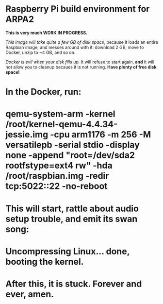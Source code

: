 # Raspberry Pi build environment for ARPA2

**This is very much WORK IN PROGRESS.**

*This image will take quite a few GB of disk space*, because it loads an entire Raspbian image, and messes around with it: download 2 GB, move to Docker, unzip to ~4 GB, and so on.

*Docker is evil when your disk fills up.*  It will refuse to start again, **and** it will not allow you to cleanup becaues it is not running.  **Have plenty of free disk space!**


# In the Docker, run:
# 
# qemu-system-arm -kernel /root/kernel-qemu-4.4.34-jessie.img -cpu arm1176 -m 256 -M versatilepb -serial stdio -display none -append "root=/dev/sda2 rootfstype=ext4 rw" -hda /root/raspbian.img -redir tcp:5022::22 -no-reboot
#
# This will start, rattle about audio setup trouble, and emit its swan song:
#
# Uncompressing Linux... done, booting the kernel.

# After this, it is stuck.  Forever and ever, amen.
